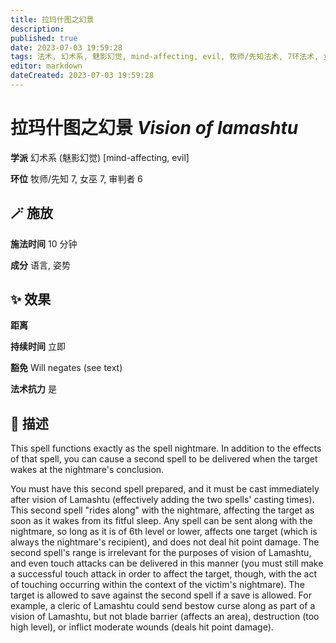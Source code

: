 ```yaml
---
title: 拉玛什图之幻景
description: 
published: true
date: 2023-07-03 19:59:28
tags: 法术, 幻术系, 魅影幻觉, mind-affecting, evil, 牧师/先知法术, 7环法术, 女巫法术, 审判者法术, 6环法术
editor: markdown
dateCreated: 2023-07-03 19:59:28
---
```


# **拉玛什图之幻景** *Vision of lamashtu*

**学派** 幻术系 (魅影幻觉) \[mind-affecting, evil\] 

**环位** 牧师/先知 7, 女巫 7, 审判者 6

## 🪄 施放

**施法时间** 10 分钟

**成分** 语言, 姿势

## ✨ 效果  

**距离**   

**持续时间** 立即 

**豁免** Will negates (see text)

**法术抗力** 是

## 📖 描述

This spell functions exactly as the spell nightmare. In addition to the effects of that spell, you can cause a second spell to be delivered when the target wakes at the nightmare's conclusion.

You must have this second spell prepared, and it must be cast immediately after vision of Lamashtu (effectively adding the two spells' casting times). This second spell "rides along" with the nightmare, affecting the target as soon as it wakes from its fitful sleep. Any spell can be sent along with the nightmare, so long as it is of 6th level or lower, affects one target (which is always the nightmare's recipient), and does not deal hit point damage. The second spell's range is irrelevant for the purposes of vision of Lamashtu, and even touch attacks can be delivered in this manner (you must still make a successful touch attack in order to affect the target, though, with the act of touching occurring within the context of the victim's nightmare). The target is allowed to save against the second spell if a save is allowed. For example, a cleric of Lamashtu could send bestow curse along as part of a vision of Lamashtu, but not blade barrier (affects an area), destruction (too high level), or inflict moderate wounds (deals hit point damage).
    